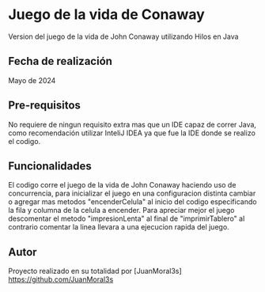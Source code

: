 # Juego de la vida de Conaway

Version del juego de la vida de John Conaway utilizando Hilos en Java

## Fecha de realización

Mayo de 2024

## Pre-requisitos

No requiere de ningun requisito extra mas que un IDE capaz de correr Java, como recomendación utilizar InteliJ IDEA ya que fue la IDE donde se realizo el codigo.

## Funcionalidades

El codigo corre el juego de la vida de John Conaway haciendo uso de concurrencia, para inicializar el juego en una configuracion distinta cambiar o agregar mas metodos "encenderCelula" al inicio del codigo especificando la fila y columna de la celula a encender.
Para apreciar mejor el juego descomentar el metodo "impresionLenta" al final de "imprimirTablero" al contrario comentar la linea llevara a una ejecucion rapida del juego.

## Autor

Proyecto realizado en su totalidad por [JuanMoral3s] https://github.com/JuanMoral3s
